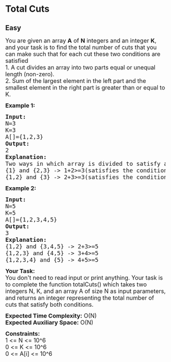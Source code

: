 # Total Cuts
## Easy
<div class="problems_problem_content__Xm_eO"><p><span style="font-size:18px">You are given an array <strong>A</strong> of <strong>N</strong> integers and an integer <strong>K</strong>, and your task is to find the total number of cuts that you can make such that for each cut these two conditions are satisfied<br>
1. A cut divides an array into two parts equal or unequal length (non-zero).<br>
2. Sum of the largest element in the left part and the smallest element in the right part is greater than or equal to K.</span></p>

<p><strong><span style="font-size:18px">Example 1:</span></strong></p>

<pre><span style="font-size:18px"><strong>Input:</strong>
N=3
K=3
A[]={1,2,3}</span>
<span style="font-size:18px"><strong>Output:</strong>
2</span>
<span style="font-size:18px"><strong>Explanation:</strong>
Two ways in which array is divided to satisfy above conditions are:
{1} and {2,3} -&gt; 1+2&gt;=3(satisfies the condition)
{1,2} and {3} -&gt; 2+3&gt;=3(satisfies the condition)</span></pre>

<p><strong><span style="font-size:18px">Example 2:</span></strong></p>

<pre><span style="font-size:18px"><strong>Input:</strong>
N=5
K=5
A[]={1,2,3,4,5}</span>
<span style="font-size:18px"><strong>Output:</strong>
3</span>
<span style="font-size:18px"><strong>Explanation:</strong>
{1,2} and {3,4,5} -&gt; 2+3&gt;=5
{1,2,3} and {4,5} -&gt; 3+4&gt;=5
{1,2,3,4} and {5} -&gt; 4+5&gt;=5</span></pre>

<p><span style="font-size:18px"><strong>Your Task:</strong><br>
You don't need to read input or print anything. Your task is to complete the function totalCuts() which takes two integers N, K, and an array A of size N as input parameters, and returns an integer representing the total number of cuts that satisfy both conditions.</span></p>

<p><span style="font-size:18px"><strong>Expected Time Complexity:</strong>&nbsp;O(N)<br>
<strong>Expected Auxiliary Space:</strong>&nbsp;O(N)</span></p>

<p><span style="font-size:18px"><strong>Constraints:</strong><br>
1 &lt;= N &lt;= 10^6<br>
0 &lt;= K &lt;= 10^6<br>
0 &lt;= A[i] &lt;= 10^6</span></p>
</div>